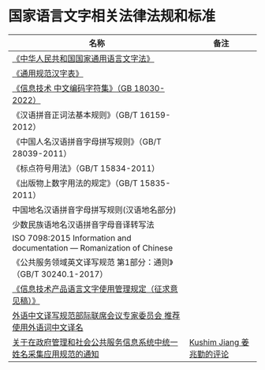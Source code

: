 # 国家语言文字相关法律法规和标准

|名称|备注|
|-|-|
|[《中华人民共和国国家通用语言文字法》](http://www.gov.cn/ziliao/flfg/2005-08/31/content_27920.htm)||
|[《通用规范汉字表》](http://www.gov.cn/zwgk/2013-08/19/content_2469793.htm)||
|[《信息技术 中文编码字符集》（GB 18030-2022）](http://www.cesi.cn/202207/8639.html)||
|《汉语拼音正词法基本规则》（GB/T 16159-2012）||
|《中国人名汉语拼音字母拼写规则》（GB/T 28039-2011）||
|《标点符号用法》（GB/T 15834-2011）||
|《出版物上数字用法的规定》（GB/T 15835-2011）||
|中国地名汉语拼音字母拼写规则(汉语地名部分)||
|少数民族语地名汉语拼音字母音译转写法||
|ISO 7098:2015 Information and documentation — Romanization of Chinese||
|《公共服务领域英文译写规范 第1部分：通则》（GB/T 30240.1-2017）||
|[《信息技术产品语言文字使用管理规定（征求意见稿）》](http://www.moe.gov.cn/jyb_xxgk/s5743/s5744/A02/202006/t20200605_462906.html)||
|[外语中文译写规范部际联席会议专家委员会 推荐使用外语词中文译名](推荐使用外语词规范中文译名.md)||
|[关于在政府管理和社会公共服务信息系统中统一姓名采集应用规范的通知](http://www.gov.cn/xinwen/2016-05/09/content_5071481.htm)|[Kushim Jiang 姜兆勤的评论](https://www.zhihu.com/question/20303978/answer/1389713804)|
